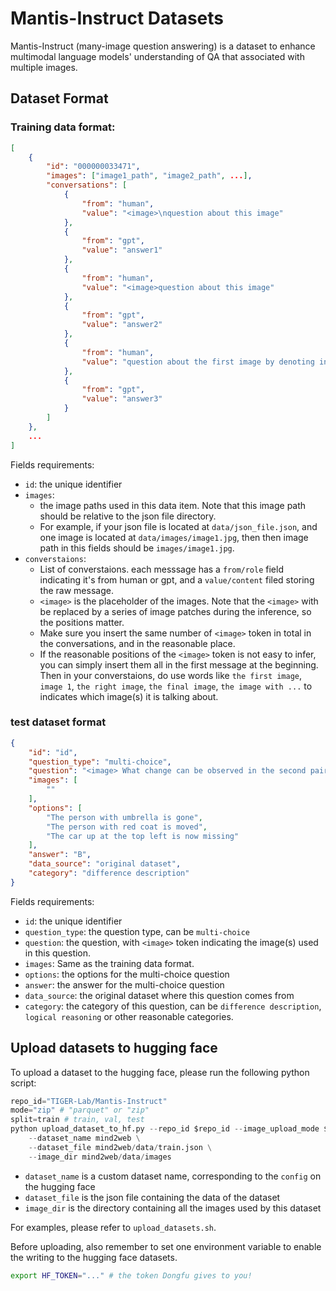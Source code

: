 # Mantis-Instruct Datasets

Mantis-Instruct (many-image question answering) is a dataset to enhance multimodal language models' understanding of QA that associated with multiple images. 

## Dataset Format

### Training data format:
```json
[
    {
        "id": "000000033471",
        "images": ["image1_path", "image2_path", ...],
        "conversations": [
            {
                "from": "human",
                "value": "<image>\nquestion about this image"
            },
            {
                "from": "gpt",
                "value": "answer1"
            },
            {
                "from": "human",
                "value": "<image>question about this image"
            },
            {
                "from": "gpt",
                "value": "answer2"
            },
            {
                "from": "human",
                "value": "question about the first image by denoting in text by 'first image' or ..."
            },
            {
                "from": "gpt",
                "value": "answer3"
            }
        ]
    },
    ...
]
```
Fields requirements:
- `id`: the unique identifier
- `images`: 
    - the image paths used in this data item. Note that this image path should be relative to the json file directory. 
    - For example, if your json file is located at `data/json_file.json`, and one image is located at `data/images/image1.jpg`, then then image path in this fields should be `images/image1.jpg`.
- `converstaions`: 
    - List of converstaions. each messsage has a `from/role` field indicating it's from human or gpt, and a `value/content` filed storing the raw message. 
    - `<image>` is the placeholder of the images. Note that the `<image>` with be replaced by a series of image patches during the inference, so the positions matter. 
    - Make sure you insert the same number of `<image>` token in total in the conversations, and in the reasonable place.
    - If the reasonable positions of the `<image>` token is not easy to infer, you can simply insert them all in the first message at the beginning. Then in your converstaions, do use words like `the first image`, `image 1`, `the right image`, `the final image`, `the image with ...` to indicates which image(s) it is talking about.


### test dataset format
```json
{
    "id": "id",
    "question_type": "multi-choice",
    "question": "<image> What change can be observed in the second pair of images?",
    "images": [
        ""
    ],
    "options": [
        "The person with umbrella is gone",
        "The person with red coat is moved",
        "The car up at the top left is now missing"
    ],
    "answer": "B",
    "data_source": "original dataset",
    "category": "difference description"
}
```
Fields requirements:
- `id`: the unique identifier
- `question_type`: the question type, can be `multi-choice`
- `question`: the question, with `<image>` token indicating the image(s) used in this question.
- `images`: Same as the training data format.
- `options`: the options for the multi-choice question
- `answer`: the answer for the multi-choice question
- `data_source`: the original dataset where this question comes from
- `category`: the category of this question, can be `difference description`, `logical reasoning` or other reasonable categories.

## Upload datasets to hugging face

To upload a dataset to the hugging face, please run the following python script:
```python
repo_id="TIGER-Lab/Mantis-Instruct"
mode="zip" # "parquet" or "zip"
split=train # train, val, test
python upload_dataset_to_hf.py --repo_id $repo_id --image_upload_mode $mode --split $split \
    --dataset_name mind2web \
    --dataset_file mind2web/data/train.json \
    --image_dir mind2web/data/images
```
- `dataset_name` is a custom dataset name, corresponding to the `config` on the hugging face
- `dataset_file` is the json file containing the data of the dataset
- `image_dir` is the directory containing all the images used by this dataset

For examples, please refer to `upload_datasets.sh`.

Before uploading, also remember to set one environment variable to enable the writing to the hugging face datasets.
```bash
export HF_TOKEN="..." # the token Dongfu gives to you!
```